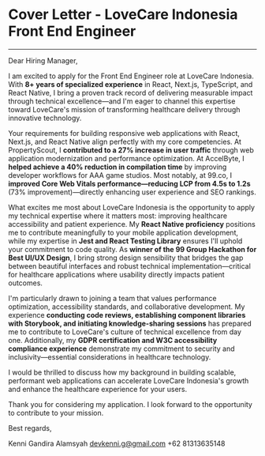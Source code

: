 # Cover Letter - LoveCare Indonesia Front End Engineer

---

Dear Hiring Manager,

I am excited to apply for the Front End Engineer role at LoveCare Indonesia. With **8+ years of specialized experience** in React, Next.js, TypeScript, and React Native, I bring a proven track record of delivering measurable impact through technical excellence—and I'm eager to channel this expertise toward LoveCare's mission of transforming healthcare delivery through innovative technology.

Your requirements for building responsive web applications with React, Next.js, and React Native align perfectly with my core competencies. At PropertyScout, I **contributed to a 27% increase in user traffic** through web application modernization and performance optimization. At AccelByte, I **helped achieve a 40% reduction in compilation time** by improving developer workflows for AAA game studios. Most notably, at 99.co, I **improved Core Web Vitals performance—reducing LCP from 4.5s to 1.2s** (73% improvement)—directly enhancing user experience and SEO rankings.

What excites me most about LoveCare Indonesia is the opportunity to apply my technical expertise where it matters most: improving healthcare accessibility and patient experience. My **React Native proficiency** positions me to contribute meaningfully to your mobile application development, while my expertise in **Jest and React Testing Library** ensures I'll uphold your commitment to code quality. As **winner of the 99 Group Hackathon for Best UI/UX Design**, I bring strong design sensibility that bridges the gap between beautiful interfaces and robust technical implementation—critical for healthcare applications where usability directly impacts patient outcomes.

I'm particularly drawn to joining a team that values performance optimization, accessibility standards, and collaborative development. My experience **conducting code reviews, establishing component libraries with Storybook, and initiating knowledge-sharing sessions** has prepared me to contribute to LoveCare's culture of technical excellence from day one. Additionally, my **GDPR certification and W3C accessibility compliance experience** demonstrate my commitment to security and inclusivity—essential considerations in healthcare technology.

I would be thrilled to discuss how my background in building scalable, performant web applications can accelerate LoveCare Indonesia's growth and enhance the healthcare experience for your users.

Thank you for considering my application. I look forward to the opportunity to contribute to your mission.

Best regards,

Kenni Gandira Alamsyah
devkenni.g@gmail.com
+62 81313635148
